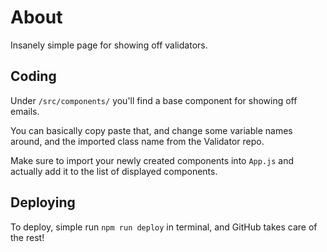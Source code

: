 # About
Insanely simple page for showing off validators. 

## Coding
Under `/src/components/` you'll find a base component for showing off emails. 

You can basically copy paste that, and change some variable names around, and the imported class name from the
Validator repo.

Make sure to import your newly created components into `App.js` and actually add it to the list of displayed components.

## Deploying
To deploy, simple run `npm run deploy` in terminal, and GitHub takes care of the rest!